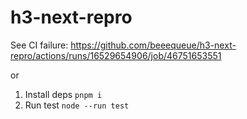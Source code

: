 # h3-next-repro

See CI failure: https://github.com/beeequeue/h3-next-repro/actions/runs/16529654906/job/46751653551

or

1. Install deps `pnpm i`
1. Run test `node --run test`
